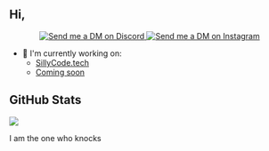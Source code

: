 ## Hi,
<p align="center">
  <a href="https://discord.com/users/658362396754313227" target="_blank">
    <img src="https://img.shields.io/badge/-Discord-5865F2?style=for-the-badge&logo=discord&logoColor=white" alt="Send me a DM on Discord">
  </a>
  <a href="https://www.instagram.com/andr3as._09/" target="_blank">
    <img src="https://img.shields.io/badge/-Instagram-EC3B83?style=for-the-badge&logo=instagram&logoColor=white" alt="Send me a DM on Instagram">
  </a>
</p>

+ 📄 I'm currently working on:
  + [SillyCode.tech](https://sillycode.tech/)
  + [Coming soon](https://www.youtube.com/watch?v=dQw4w9WgXcQ)

## GitHub Stats

<picture>
<source 
srcset="https://github-readme-stats.vercel.app/api?username=Kindskopf123&show_icons=true&theme=dark"
media="(prefers-color-scheme: dark)"/>
<source
srcset="https://github-readme-stats.vercel.app/api?username=Kindskopf123&show_icons=true"
media="(prefers-color-scheme: light), (prefers-color-scheme: no-preference)"/>
<img src="https://github-readme-stats.vercel.app/api?username=Kindskopf123&show_icons=true" />
</picture>

I am the one who knocks
